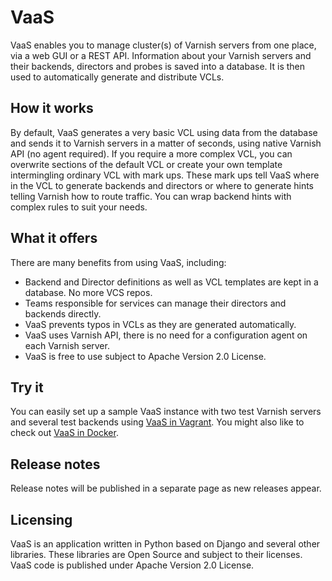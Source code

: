 VaaS
====
VaaS enables you to manage cluster(s) of Varnish servers from one place, via a web GUI or a REST API. Information about your Varnish servers and their backends, directors and probes is saved into a database. It is then used to automatically generate and distribute VCLs.

How it works
------------
By default, VaaS generates a very basic VCL using data from the database and sends it to Varnish servers in a matter of seconds, using native Varnish API (no agent required). If you require a more complex VCL, you can overwrite sections of the default VCL or create your own template intermingling ordinary VCL with mark ups. These mark ups tell VaaS where in the VCL to generate backends and directors or where to generate hints telling Varnish how to route traffic. You can wrap backend hints with complex rules to suit your needs.

What it offers
--------------
There are many benefits from using VaaS, including:

* Backend and Director definitions as well as VCL templates are kept in a database. No more VCS repos.
* Teams responsible for services can manage their directors and backends directly.
* VaaS prevents typos in VCLs as they are generated automatically.
* VaaS uses Varnish API, there is no need for a configuration agent on each Varnish server.
* VaaS is free to use subject to Apache Version 2.0 License.

Try it
------
You can easily set up a sample VaaS instance with two test Varnish servers and several test backends using [VaaS in Vagrant](quick-start/vagrant.md). You might also like to check out [VaaS in Docker](quick-start/docker.md).

Release notes
-------------
Release notes will be published in a separate page as new releases appear.

Licensing
---------
VaaS is an application written in Python based on Django and several other libraries. These libraries are Open Source and subject to their licenses. VaaS code is published under Apache Version 2.0 License.
